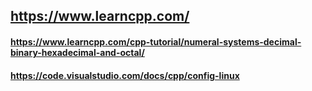 ## https://www.learncpp.com/
#### https://www.learncpp.com/cpp-tutorial/numeral-systems-decimal-binary-hexadecimal-and-octal/
#### https://code.visualstudio.com/docs/cpp/config-linux
